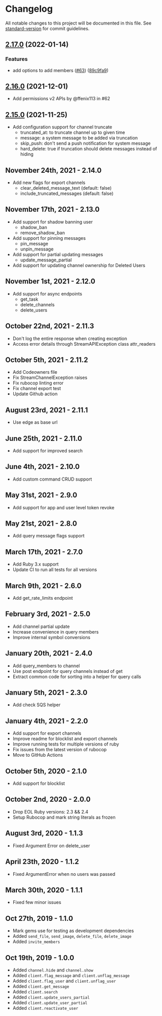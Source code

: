 # Changelog

All notable changes to this project will be documented in this file. See [standard-version](https://github.com/conventional-changelog/standard-version) for commit guidelines.

## [2.17.0](https://github.com/GetStream/stream-chat-ruby/compare/v2.16.0...v2.17.0) (2022-01-14)


### Features

* add options to add members ([#63](https://github.com/GetStream/stream-chat-ruby/issues/63)) ([89c9fa9](https://github.com/GetStream/stream-chat-ruby/commit/89c9fa98e19565c4b5353077523a1d407e1f10c9))

## [2.16.0](https://github.com/GetStream/stream-chat-ruby/compare/v2.15.0...v2.16.0) (2021-12-01)

- Add permissions v2 APIs by @ffenix113 in #62

## [2.15.0](https://github.com/GetStream/stream-chat-ruby/compare/v2.14.0...v2.15.0) (2021-11-25)

- Add configuration support for channel truncate
  - truncated_at: to truncate channel up to given time
  - message: a system message to be added via truncation
  - skip_push: don't send a push notification for system message
  - hard_delete: true if truncation should delete messages instead of hiding

## November 24th, 2021 - 2.14.0

- Add new flags for export channels
  - clear_deleted_message_text (default: false)
  - include_truncated_messages (default: false)

## November 17th, 2021 - 2.13.0

- Add support for shadow banning user
  - shadow_ban
  - remove_shadow_ban
- Add support for pinning messages
  - pin_message
  - unpin_message
- Add support for partial updating messages
  - update_message_partial
- Add support for updating channel ownership for Deleted Users

## November 1st, 2021 - 2.12.0

- Add support for async endpoints
  - get_task
  - delete_channels
  - delete_users

## October 22nd, 2021 - 2.11.3

- Don't log the entire response when creating exception
- Access error details through StreamAPIException class attr_readers

## October 5th, 2021 - 2.11.2

- Add Codeowners file
- Fix StreamChannelException raises
- Fix rubocop linting error
- Fix channel export test
- Update Github action

## August 23rd, 2021 - 2.11.1

- Use edge as base url

## June 25th, 2021 - 2.11.0

- Add support for improved search

## June 4th, 2021 - 2.10.0

- Add custom command CRUD support

## May 31st, 2021 - 2.9.0

- Add support for app and user level token revoke

## May 21st, 2021 - 2.8.0

- Add query message flags support

## March 17th, 2021 - 2.7.0

- Add Ruby 3.x support
- Update CI to run all tests for all versions

## March 9th, 2021 - 2.6.0

- Add get_rate_limits endpoint

## February 3rd, 2021 - 2.5.0

- Add channel partial update
- Increase convenience in query members
- Improve internal symbol conversions

## January 20th, 2021 - 2.4.0

- Add query_members to channel
- Use post endpoint for query channels instead of get
- Extract common code for sorting into a helper for query calls

## January 5th, 2021 - 2.3.0

- Add check SQS helper

## January 4th, 2021 - 2.2.0

- Add support for export channels
- Improve readme for blocklist and export channels
- Improve running tests for multiple versions of ruby
- Fix issues from the latest version of rubocop
- Move to GitHub Actions

## October 5th, 2020 - 2.1.0

- Add support for blocklist

## October 2nd, 2020 - 2.0.0

- Drop EOL Ruby versions: 2.3 && 2.4
- Setup Rubocop and mark string literals as frozen

## August 3rd, 2020 - 1.1.3

- Fixed Argument Error on delete_user

## April 23th, 2020 - 1.1.2

- Fixed ArgumentError when no users was passed

## March 30th, 2020 - 1.1.1

- Fixed few minor issues

## Oct 27th, 2019 - 1.1.0

- Mark gems use for testing as development dependencies
- Added `send_file`, `send_image`, `delete_file`, `delete_image`
- Added `invite_members`

## Oct 19th, 2019 - 1.0.0

- Added `channel.hide` and `channel.show`
- Added `client.flag_message` and `client.unflag_message`
- Added `client.flag_user` and `client.unflag_user`
- Added `client.get_message`
- Added `client.search`
- Added `client.update_users_partial`
- Added `client.update_user_partial`
- Added `client.reactivate_user`
